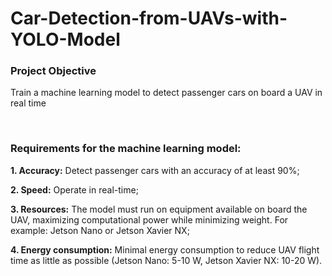 # Car-Detection-from-UAVs-with-YOLO-Model

### Project Objective

Train a machine learning model to detect passenger cars on board a UAV in real time

<br>

### Requirements for the machine learning model:
**1. Accuracy:** Detect passenger cars with an accuracy of at least 90%;

**2. Speed:** Operate in real-time;

**3. Resources:** The model must run on equipment available on board the UAV, maximizing computational power while minimizing weight. For example: Jetson Nano or Jetson Xavier NX;

**4. Energy consumption:** Minimal energy consumption to reduce UAV flight time as little as possible (Jetson Nano: 5-10 W, Jetson Xavier NX: 10-20 W).
